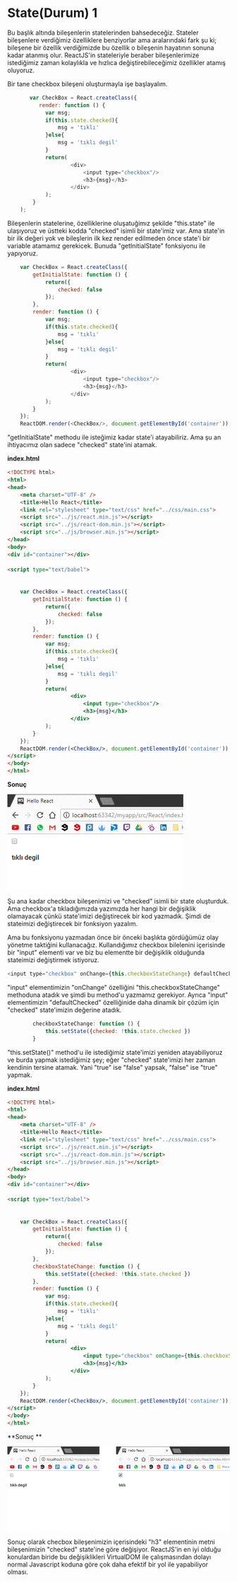 # State\(Durum\) 1

Bu başlık altında bileşenlerin statelerinden bahsedeceğiz. Stateler bileşenlere verdiğimiz özelliklere benziyorlar ama aralarındaki fark şu ki; bileşene bir özellik verdiğimizde bu özellik o bileşenin hayatının sonuna kadar atanmış olur. ReactJS'in stateleriyle beraber bileşenlerimize istediğimiz zaman kolaylıkla ve hızlıca değiştirebileceğimiz özellikler atamış oluyoruz.

Bir tane checkbox bileşeni oluşturmayla işe başlayalım.

```js
       var CheckBox = React.createClass({
          render: function () {
            var msg;
            if(this.state.checked){
                msg = 'tıklı'
            }else{
                msg = 'tıklı degil'
            }
            return(
                    <div>
                        <input type="checkbox"/>
                        <h3>{msg}</h3>
                    </div>
            );
        }
    );
```

Bileşenlerin statelerine, özelliklerine oluşatuğimız şekilde "this.state" ile ulaşıyoruz ve üstteki kodda "checked" isimli bir state'imiz var. Ama state'in bir ilk değeri yok ve bileşlerin ilk kez render edilmeden önce state'i bir variable atamamız gerekicek. Bunuda "getInitialState" fonksiyonu ile yapıyoruz.

```js
    var CheckBox = React.createClass({
        getInitialState: function () {
            return({
                checked: false
            });
        },
        render: function () {
            var msg;
            if(this.state.checked){
                msg = 'tıklı'
            }else{
                msg = 'tıklı degil'
            }
            return(
                    <div>
                        <input type="checkbox"/>
                        <h3>{msg}</h3>
                    </div>
            );
        }
    });
    ReactDOM.render(<CheckBox/>, document.getElementById('container'));
```

"getInitialState" methodu ile isteğimiz kadar state'i atayabiliriz. Ama şu an ihtiyacımız olan sadece "checked" state'ini atamak.

**index.html**

```html
<!DOCTYPE html>
<html>
<head>
    <meta charset="UTF-8" />
    <title>Hello React</title>
    <link rel="stylesheet" type="text/css" href="../css/main.css">
    <script src="../js/react.min.js"></script>
    <script src="../js/react-dom.min.js"></script>
    <script src="../js/browser.min.js"></script>
</head>
<body>
<div id="container"></div>

<script type="text/babel">


    var CheckBox = React.createClass({
        getInitialState: function () {
            return({
                checked: false
            });
        },
        render: function () {
            var msg;
            if(this.state.checked){
                msg = 'tıklı'
            }else{
                msg = 'tıklı degil'
            }
            return(
                    <div>
                        <input type="checkbox"/>
                        <h3>{msg}</h3>
                    </div>
            );
        }
    });
    ReactDOM.render(<CheckBox/>, document.getElementById('container'));
</script>
</body>
</html>
```

**Sonuç**

![](assets/state1.png)

Şu ana kadar checkbox bileşenimizi ve "checked" isimli bir state oluşturduk. Ama checkbox'a tıkladığımızda yazımızda her hangi bir değişiklik olamayacak çünkü state'imizi değiştirecek bir kod yazmadık. Şimdi de stateimizi değiştirecek bir fonksiyon yazalım.

Ama bu fonksiyonu yazmadan önce bir önceki başlıkta gördüğümüz olay yönetme taktiğini kullanacağız. Kullandığımız checkbox bilelenini içerisinde bir "input" elementi var ve biz  bu elementte bir değişiklik olduğunda stateimizi değiştirmek istiyoruz.

```js
<input type="checkbox" onChange={this.checkboxStateChange} defaultChecked={this.state.checked}/>
```

"input" elementimizin "onChange" özelliğini "this.checkboxStateChange" methoduna atadık ve şimdi bu method'u yazmamız gerekiyor. Ayrıca "input" elementimizin "defaultChecked" özelliğinide daha dinamik bir çözüm için "checked" state'imizin değerine atadık.

```js
        checkboxStateChange: function () {
            this.setState({checked: !this.state.checked })
        }
```

"this.setState\(\)" method'u ile istediğimiz state'imizi yeniden atayabiliyoruz ve burda yapmak istediğimiz şey; eğer "checked" state'imizi her zaman kendinin tersine atamak. Yani "true" ise "false" yapsak, "false" ise "true" yapmak.

**index.html**

```html
<!DOCTYPE html>
<html>
<head>
    <meta charset="UTF-8" />
    <title>Hello React</title>
    <link rel="stylesheet" type="text/css" href="../css/main.css">
    <script src="../js/react.min.js"></script>
    <script src="../js/react-dom.min.js"></script>
    <script src="../js/browser.min.js"></script>
</head>
<body>
<div id="container"></div>

<script type="text/babel">


    var CheckBox = React.createClass({
        getInitialState: function () {
            return({
                checked: false
            });
        },
        checkboxStateChange: function () {
            this.setState({checked: !this.state.checked })
        },
        render: function () {
            var msg;
            if(this.state.checked){
                msg = 'tıklı'
            }else{
                msg = 'tıklı degil'
            }
            return(
                    <div>
                        <input type="checkbox" onChange={this.checkboxStateChange} defaultChecked={this.state.checked}/>
                        <h3>{msg}</h3>
                    </div>
            );
        }
    });
    ReactDOM.render(<CheckBox/>, document.getElementById('container'));
</script>
</body>
</html>
```

**Sonuç **

![](assets/state2.png)

Sonuç olarak  checbox bileşenimizin içerisindeki "h3"  elementinin metni bileşenimizin "checked" state'ine göre değişiyor. ReactJS'in en iyi olduğu konulardan biride bu değişiklikleri VirtualDOM ile çalışmasından dolayı normal Javascript koduna göre çok daha efektif bir yol ile yapabiliyor olması.

